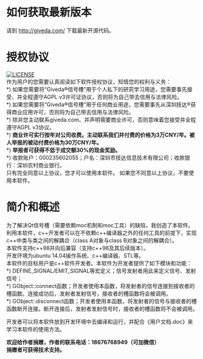 # 如何获取最新版本
请到 http://giveda.com/ 下载最新开源代码。  

# 授权协议
[![LICENSE](https://img.shields.io/badge/license-Anti%20996-blue.svg)](https://github.com/996icu/996.ICU/blob/master/LICENSE)   
作为用户的您需要认真阅读如下软件授权协议，知情您的权利与义务：  
*) 如果您需要将“Giveda®信号槽”用于个人私下的研究学习用途，您需要事先接受、并全程遵守AGPL v3许可证协议，否则将为自己带去信用与法律风险。  
*) 如果您需要将“Giveda®信号槽”用于任何商业用途，您需要事先从深圳技达®获得商业应用许可，否则将为自己带去信用与法律风险。  
*) 除非您主动联系giveda.com、并声明需要商业许可，否则意味着您接受并全程遵守AGPL v3协议。  
*)  **商业许可实行按年对公司收费。主动联系我们并付费的价格为3万CNY/年。被人举报的被动付费价格为30万CNY/年。**     
*)  **举报者可获得不低于成交额30%的现金奖励。**       
*) 收款账户：000235602055；户名：深圳市技达信息技术有限公司；收款银行：深圳农村商业银行。  
只有完全同意以上协议，您才可以使用本软件。
如果您不同意以上协议，不要使用本软件。

# 简介和概述  
为了解决Qt信号槽（需要依赖moc机制和moc工具）的缺陷，我创造了本软件。
利用本软件，c++开发者可以在不依赖c++编译器之外的任何工具的前提下，实现c++中类与类之间的解耦合（class A对象与class B对象之间的解耦合）。  
本软件支持c++98并向后兼容（支持c++98及其后续版本）。  
开发环境为ubuntu 14.04操作系统、c++编译器、STL等。  
本软件的目标用户是c++软件开发者。本软件为开发者提供了如下模块和功能：  
*) DEFINE_SIGNAL/EMIT_SIGNAL等宏定义；信号发射者用此来定义信号、发射信号；  
*) GObject::connect函数；开发者使用本函数，将发射者的信号连接到接收者的槽函数。连接成功后，发射者发射信号，接收者的槽函数将会被调用。  
*) GObject::disconnect函数；开发者使用本函数，将发射者的信号与接收者的槽函数断开连接。断开连接后，发射者发射信号时，接收者的槽函数将不会被调用。  

开发者可以将本软件放到开发环境中去编译和运行，并配合《用户文档.doc》来学习本软件的使用方法。 

 **欢迎给作者捐赠，作者的联系电话：18676768949（可加微信）**  
  **捐赠者可获得技术支持。**    

